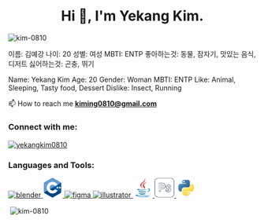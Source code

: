 <h1 align="center">Hi 👋, I'm Yekang Kim.</h1>
<p align="left"> <img src="https://komarev.com/ghpvc/?username=kim-0810&label=Profile%20View&color=eca4a4&style=flat-square" alt="kim-0810" /> </p>

이름: 김예강
나이: 20
성별: 여성
MBTI: ENTP
좋아하는것: 동물, 잠자기, 맛있는 음식, 디저트
싫어하는것: 곤충, 뛰기

Name: Yekang Kim
Age: 20
Gender: Woman
MBTI: ENTP
Like: Animal, Sleeping, Tasty food, Dessert
Dislike: Insect, Running

📫 How to reach me **kiming0810@gmail.com**

<h3 align="left">Connect with me:</h3>
<p align="left">
<a href="https://instagram.com/yekangkim0810" target="blank"><img align="center" src="https://raw.githubusercontent.com/rahuldkjain/github-profile-readme-generator/master/src/images/icons/Social/instagram.svg" alt="yekangkim0810" height="30" width="40" /></a>
</p>

<h3 align="left">Languages and Tools:</h3>
<p align="left"> <a href="https://www.blender.org/" target="_blank" rel="noreferrer"> <img src="https://download.blender.org/branding/community/blender_community_badge_white.svg" alt="blender" width="40" height="40"/> </a> <a href="https://www.w3schools.com/cpp/" target="_blank" rel="noreferrer"> <img src="https://raw.githubusercontent.com/devicons/devicon/master/icons/cplusplus/cplusplus-original.svg" alt="cplusplus" width="40" height="40"/> </a> <a href="https://www.figma.com/" target="_blank" rel="noreferrer"> <img src="https://www.vectorlogo.zone/logos/figma/figma-icon.svg" alt="figma" width="40" height="40"/> </a> <a href="https://www.adobe.com/in/products/illustrator.html" target="_blank" rel="noreferrer"> <img src="https://www.vectorlogo.zone/logos/adobe_illustrator/adobe_illustrator-icon.svg" alt="illustrator" width="40" height="40"/> </a> <a href="https://www.java.com" target="_blank" rel="noreferrer"> <img src="https://raw.githubusercontent.com/devicons/devicon/master/icons/java/java-original.svg" alt="java" width="40" height="40"/> </a> <a href="https://www.photoshop.com/en" target="_blank" rel="noreferrer"> <img src="https://raw.githubusercontent.com/devicons/devicon/master/icons/photoshop/photoshop-line.svg" alt="photoshop" width="40" height="40"/> </a> <a href="https://www.python.org" target="_blank" rel="noreferrer"> <img src="https://raw.githubusercontent.com/devicons/devicon/master/icons/python/python-original.svg" alt="python" width="40" height="40"/> </a> </p>

<p>&nbsp;<img align="center" src="https://github-readme-stats.vercel.app/api?username=kim-0810&show_icons=true&title_color=91dad9&text_color=eca4a4&bg_color=f7e2e1&hide_border=true&locale=en" alt="kim-0810" /></p>
